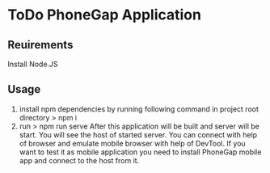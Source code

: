 # ToDo PhoneGap Application

## Reuirements
Install Node.JS

## Usage
1. install npm dependencies by running following command in project root directory > npm i
2. run > npm run serve
After this application will be built and server will be start. You will see the host of started server.
You can connect with help of browser and emulate mobile browser with help of DevTool.
If you want to test it as mobile application you need to install PhoneGap mobile app and connect to the host from it.